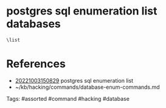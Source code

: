 # postgres sql enumeration list databases
```
\list
```

# References
- [20221003150829](/zet/20221003150829/README.md) postgres sql enumeration list
- ~/kb/hacking/commands/database-enum-commands.md

Tags:
    #assorted #command #hacking #database
